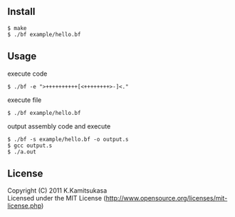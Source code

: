 ## Install

    $ make
    $ ./bf example/hello.bf

## Usage

execute code

    $ ./bf -e ">++++++++++[<++++++++>-]<."

execute file

    $ ./bf example/hello.bf

output assembly code and execute

    $ ./bf -s example/hello.bf -o output.s
    $ gcc output.s
    $ ./a.out

## License

Copyright (C) 2011 K.Kamitsukasa<br/>
Licensed under the MIT License (http://www.opensource.org/licenses/mit-license.php)
